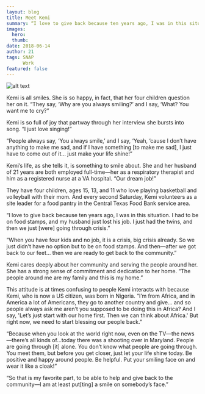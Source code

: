 ```yaml
---
layout: blog
title: Meet Kemi
summary: “I love to give back because ten years ago, I was in this situation. I had to be on food stamps, and my husband just lost his job. I just had the twins, and then we just [were] going through crisis.”
images:
  hero:
  thumb:
date: 2018-06-14
author: 21
tags: SNAP
      Work
featured: false
---
```

![alt text](https://s3-us-west-2.amazonaws.com/assets.feedingtexas.org/images/inline/Meet_Kemi_CTFB.JPG)

Kemi is all smiles. She is so happy, in fact, that her four children question her on it. “They say, ‘Why are you always smiling?’ and I say, ‘What? You want me to cry?”

Kemi is so full of joy that partway through her interview she bursts into song. “I just love singing!”

“People always say, ‘You always smile,’ and I say, ‘Yeah, ‘cause I don’t have anything to make me sad, and if I have something [to make me sad], I just have to come out of it… just make your life shine!”

Kemi’s life, as she tells it, is something to smile about. She and her husband of 21 years are both employed full-time—her as a respiratory therapist and him as a registered nurse at a VA hospital. “Our dream job!” 

They have four children, ages 15, 13, and 11 who love playing basketball and volleyball with their mom. And every second Saturday, Kemi volunteers as a site leader for a food pantry in the Central Texas Food Bank service area.

“I love to give back because ten years ago, I was in this situation. I had to be on food stamps, and my husband just lost his job. I just had the twins, and then we just [were] going through crisis.”

“When you have four kids and no job, it is a crisis, big crisis already. So we just didn’t have no option but to be on food stamps. And then—after we got back to our feet… then we are ready to get back to the community.”

Kemi cares deeply about her community and serving the people around her. She has a strong sense of commitment and dedication to her home. “The people around me are my family and this is my home.”

This attitude is at times confusing to people Kemi interacts with because Kemi, who is now a US citizen, was born in Nigeria. “I’m from Africa, and in America a lot of Americans, they go to another country and give… and so people always ask me aren’t you supposed to be doing this in Africa? And I say, 'Let’s just start with our home first. Then we can think about Africa.' But right now, we need to start blessing our people back.”

“Because when you look at the world right now, even on the TV—the news—there’s all kinds of...today there was a shooting over in Maryland. People are going through [it] alone. You don’t know what people are going through. You meet them, but before you get closer, just let your life shine today. Be positive and happy around people. Be helpful. Put your smiling face on and wear it like a cloak!”

“So that is my favorite part, to be able to help and give back to the community—I am at least put[ting] a smile on somebody’s face.”
